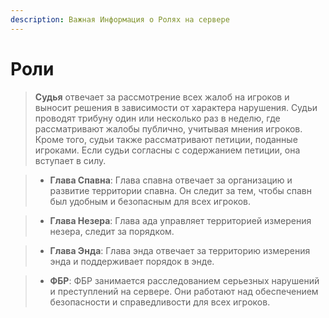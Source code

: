 ```yaml
---
description: Важная Информация о Ролях на сервере
---
```


# Роли

> **Судья** отвечает за рассмотрение всех жалоб на игроков и выносит решения в зависимости от характера нарушения. Судьи проводят трибуну один или несколько раз в неделю, где рассматривают жалобы публично, учитывая мнения игроков. Кроме того, судьи также рассматривают петиции, поданные игроками. Если судьи согласны с содержанием петиции, она вступает в силу.

> * **Глава Спавна**: Глава спавна отвечает за организацию и развитие территории спавна. Он следит за тем, чтобы спавн был удобным и безопасным для всех игроков.

> * **Глава Незера**: Глава ада управляет территорией измерения незера, следит за порядком.



> * **Глава Энда**: Глава энда отвечает за территорию измерения энда и поддерживает порядок в энде.



> * **ФБР**: ФБР занимается расследованием серьезных нарушений и преступлений на сервере. Они работают над обеспечением безопасности и справедливости для всех игроков.